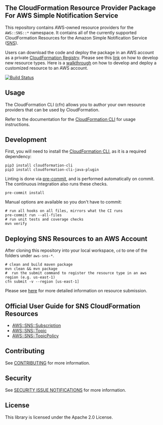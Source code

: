 ## The CloudFormation Resource Provider Package For AWS Simple Notification Service

This repository contains AWS-owned resource providers for the `AWS::SNS::*` namespace. It contains all of the currently supported CloudFormation Resources for the Amazon Simple Notification Service ([SNS](https://aws.amazon.com/sns/)).

Users can download the code and deploy the package in an AWS account as a private [CloudFormation Registry](https://docs.aws.amazon.com/AWSCloudFormation/latest/UserGuide/registry.html). Please see this [link](https://docs.aws.amazon.com/cloudformation-cli/latest/userguide/resource-type-develop.html) on how to develop new resource types. Here is a [walkthrough](https://docs.aws.amazon.com/cloudformation-cli/latest/userguide/resource-type-walkthrough.html) on how to develop and deploy a customized resource to an AWS account.


[![Build Status](https://travis-ci.com/aws-cloudformation/aws-cloudformation-resource-providers-sns.svg?branch=master)](https://travis-ci.com/aws-cloudformation/aws-cloudformation-resource-providers-sns)

Usage
-----

The CloudFormation CLI (cfn) allows you to author your own resource providers that can be used by CloudFormation.

Refer to the documentation for the [CloudFormation CLI](https://github.com/aws-cloudformation/aws-cloudformation-rpdk) for usage instructions.


Development
-----------

First, you will need to install the [CloudFormation CLI](https://github.com/aws-cloudformation/aws-cloudformation-rpdk), as it is a required dependency:

```shell
pip3 install cloudformation-cli
pip3 install cloudformation-cli-java-plugin
```

Linting is done via [pre-commit](https://pre-commit.com/), and is performed automatically on commit. The continuous integration also runs these checks.

```shell
pre-commit install
```

Manual options are available so you don't have to commit:

```shell
# run all hooks on all files, mirrors what the CI runs
pre-commit run --all-files
# run unit tests and coverage checks
mvn verify
```

Deploying SNS Resources to an AWS Account
----------------------------------

After cloning this repository into your local workspace, `cd` to one of the folders under `aws-sns-*`.

```shell
# clean and build maven package
mvn clean && mvn package
#  run the submit command to register the resource type in an aws region (e.g. us-east-1)
cfn submit -v --region [us-east-1]
```

Please see [here](https://docs.aws.amazon.com/cloudformation-cli/latest/userguide/resource-type-walkthrough.html#resource-type-walkthrough-submit) for more detailed information on resource submission.


Official User Guide for SNS CloudFormation Resources
----------------------------------------------------

- [AWS::SNS::Subscription](https://docs.aws.amazon.com/AWSCloudFormation/latest/UserGuide/aws-resource-sns-subscription.html)
- [AWS::SNS::Topic](https://docs.aws.amazon.com/AWSCloudFormation/latest/UserGuide/aws-properties-sns-topic.html)
- [AWS::SNS::TopicPolicy](https://docs.aws.amazon.com/AWSCloudFormation/latest/UserGuide/aws-properties-sns-policy.html)


## Contributing

See [CONTRIBUTING](CONTRIBUTING.md) for more information.

## Security

See [SECURITY ISSUE NOTIFICATIONS](CONTRIBUTING.md#security-issue-notifications) for more information.

## License

This library is licensed under the Apache 2.0 License.
